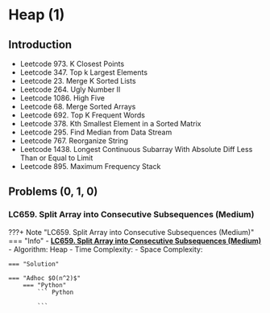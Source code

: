 # Heap (1)

## Introduction
- Leetcode 973. K Closest Points
- Leetcode 347. Top k Largest Elements
- Leetcode 23. Merge K Sorted Lists
- Leetcode 264. Ugly Number II
- Leetcode 1086. High Five
- Leetcode 68. Merge Sorted Arrays
- Leetcode 692. Top K Frequent Words
- Leetcode 378. Kth Smallest Element in a Sorted Matrix
- Leetcode 295. Find Median from Data Stream
- Leetcode 767. Reorganize String
- Leetcode 1438. Longest Continuous Subarray With Absolute Diff Less Than or Equal to Limit
- Leetcode 895. Maximum Frequency Stack

## Problems (0, 1, 0)
### LC659. Split Array into Consecutive Subsequences (Medium)
???+ Note "LC659. Split Array into Consecutive Subsequences (Medium)"
    === "Info"
        - **<a href="https://leetcode-cn.com/problems/split-array-into-consecutive-subsequences/" target="_blank">LC659. Split Array into Consecutive Subsequences (Medium)</a>**
        - Algorithm: Heap
        - Time Complexity: 
        - Space Complexity: 
        
    === "Solution"        

    === "Adhoc $O(n^2)$"
        === "Python"
            ``` Python            

            ```        
